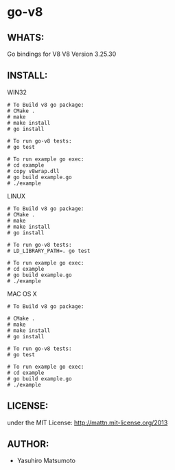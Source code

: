 go-v8
=====

WHATS:
------

  Go bindings for V8
  V8 Version 3.25.30

INSTALL:
--------

WIN32

	# To Build v8 go package:
	# CMake .
	# make
	# make install
	# go install

	# To run go-v8 tests:
	# go test

	# To run example go exec:
	# cd example
	# copy v8wrap.dll
	# go build example.go
	# ./example

LINUX

	# To Build v8 go package:
	# CMake .
	# make
	# make install
	# go install

	# To run go-v8 tests:
	# LD_LIBRARY_PATH=. go test

	# To run example go exec:
	# cd example
	# go build example.go
	# ./example

MAC OS X

	# To Build v8 go package:

	# CMake .
	# make
	# make install
	# go install

	# To run go-v8 tests:
	# go test

	# To run example go exec:
	# cd example
	# go build example.go
	# ./example

LICENSE:
--------

  under the MIT License: http://mattn.mit-license.org/2013

AUTHOR:
-------

  * Yasuhiro Matsumoto
